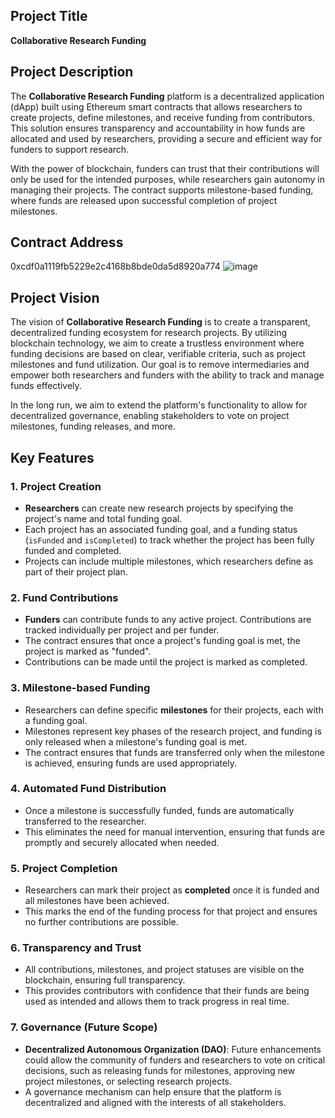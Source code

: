 

## Project Title
**Collaborative Research Funding**

## Project Description
The **Collaborative Research Funding** platform is a decentralized application (dApp) built using Ethereum smart contracts that allows researchers to create projects, define milestones, and receive funding from contributors. This solution ensures transparency and accountability in how funds are allocated and used by researchers, providing a secure and efficient way for funders to support research.

With the power of blockchain, funders can trust that their contributions will only be used for the intended purposes, while researchers gain autonomy in managing their projects. The contract supports milestone-based funding, where funds are released upon successful completion of project milestones.

## Contract Address
0xcdf0a1119fb5229e2c4168b8bde0da5d8920a774
![image](https://github.com/user-attachments/assets/b7de13ea-5976-4169-bac2-650eed23ce9f)

## Project Vision
The vision of **Collaborative Research Funding** is to create a transparent, decentralized funding ecosystem for research projects. By utilizing blockchain technology, we aim to create a trustless environment where funding decisions are based on clear, verifiable criteria, such as project milestones and fund utilization. Our goal is to remove intermediaries and empower both researchers and funders with the ability to track and manage funds effectively.

In the long run, we aim to extend the platform's functionality to allow for decentralized governance, enabling stakeholders to vote on project milestones, funding releases, and more.

## Key Features

### 1. **Project Creation**
   - **Researchers** can create new research projects by specifying the project's name and total funding goal.
   - Each project has an associated funding goal, and a funding status (`isFunded` and `isCompleted`) to track whether the project has been fully funded and completed.
   - Projects can include multiple milestones, which researchers define as part of their project plan.

### 2. **Fund Contributions**
   - **Funders** can contribute funds to any active project. Contributions are tracked individually per project and per funder.
   - The contract ensures that once a project's funding goal is met, the project is marked as "funded".
   - Contributions can be made until the project is marked as completed.

### 3. **Milestone-based Funding**
   - Researchers can define specific **milestones** for their projects, each with a funding goal.
   - Milestones represent key phases of the research project, and funding is only released when a milestone's funding goal is met.
   - The contract ensures that funds are transferred only when the milestone is achieved, ensuring funds are used appropriately.

### 4. **Automated Fund Distribution**
   - Once a milestone is successfully funded, funds are automatically transferred to the researcher.
   - This eliminates the need for manual intervention, ensuring that funds are promptly and securely allocated when needed.

### 5. **Project Completion**
   - Researchers can mark their project as **completed** once it is funded and all milestones have been achieved.
   - This marks the end of the funding process for that project and ensures no further contributions are possible.

### 6. **Transparency and Trust**
   - All contributions, milestones, and project statuses are visible on the blockchain, ensuring full transparency.
   - This provides contributors with confidence that their funds are being used as intended and allows them to track progress in real time.

### 7. **Governance (Future Scope)**
   - **Decentralized Autonomous Organization (DAO)**: Future enhancements could allow the community of funders and researchers to vote on critical decisions, such as releasing funds for milestones, approving new project milestones, or selecting research projects.
   - A governance mechanism can help ensure that the platform is decentralized and aligned with the interests of all stakeholders.

